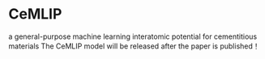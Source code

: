 # CeMLIP
 a general-purpose machine learning interatomic potential for cementitious materials
The CeMLIP model will be released after the paper is published！
